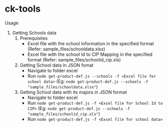 # ck-tools

Usage

1. Getting Schools data
    1. Prerequisites 
        - Excel file with the school information in the specified format (Refer: sample_files/schooldata.xlsx)
        - Excel file with the school Id to CIP Mapping in the specified format (Refer: sample_files/schoolid_cip.xls)
    2. Getting School data in JSON fomat
        - Navigate to folder excel
        - Run `node get-product-def.js --schools -f <Excel file for school data>` (Eg: `node get-product-def.js --schools -f "sample_files/schooldata.xlsx"`)
    3. Getting School data with its majors in JSON format
        - Navigate to folder excel
        - Run `node get-product-def.js -f <Excel file for School Id to CIP>` (Eg: `node get-product-def.js --schools -f "sample_files/schoolid_cip.xls"`)
        - Run `node get-product-def.js -f <Excel file for school data>`
  
    
